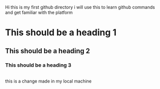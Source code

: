 Hi
this is my first github directory
i will use this to learn github commands and get familiar with the platform

<h1>This should be a heading 1</h1>
<h2>This should be a heading 2</h2>
<h3>This should be a heading 3</h3>

<br>
this is a change made in my local machine